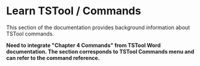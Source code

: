 # Learn TSTool / Commands #

This section of the documentation provides background information about TSTool commands.

**Need to integrate "Chapter 4 Commands" from TSTool Word documentation.
The section corresponds to TSTool Commands menu and can refer to the command reference.**
